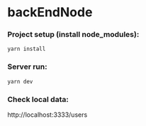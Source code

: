 # backEndNode

### Project setup (install node_modules):

```
yarn install
```

### Server run:

```
yarn dev
```

### Check local data:

http://localhost:3333/users
